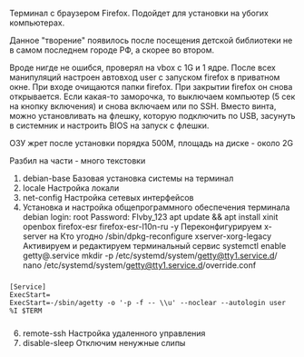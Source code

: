 Терминал с браузером Firefox. Подойдет для установки на убогих компьютерах.

Данное "творение"  появилось после посещения детской библиотеки не в самом последнем городе РФ, а скорее во втором.

Вроде нигде не ошибся, проверял на vbox с 1G и 1 ядре.
После всех манипуляций настроен автовход user с запуском firefox в приватном окне.
При входе очищаются папки firefox.
При закрытии firefox он снова открывается.
Если какая-то заморочка, то выключаем компьютер (5 сек на кнопку включения) и снова включаем или по SSH.
Вместо винта, можно установливать на флешку, которую подключить по USB, засунуть в системник и настроить BIOS на запуск с флешки.

ОЗУ жрет после установки порядка 500М, площадь на диске - около 2G

Разбил на части - много текстовки

1. debian-base Базовая установка системы на терминал
2. locale Настройка локали
3. net-config Настройка сетевых интерфейсов
4. Установка и настройка общепрограммного обеспечения терминала
    debian login: root
    Password: Flvby_123
    apt update && apt install xinit openbox firefox-esr firefox-esr-l10n-ru -y
    Переконфигурируем x-server на Кто угодно
    /sbin/dpkg-reconfigure xserver-xorg-legacy
    Активируем и редактируем терминальный сервис
    systemctl enable getty@.service
    mkdir -p /etc/systemd/system/getty@tty1.service.d/
    nano /etc/systemd/system/getty@tty1.service.d/override.conf
#####
    [Service]
    ExecStart=
    ExecStart=-/sbin/agetty -o '-p -f -- \\u' --noclear --autologin user %I $TERM 
#####
6. remote-ssh Настройка удаленного управления
7. disable-sleep Отключим ненужные слипы

